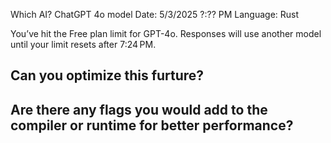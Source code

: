 Which AI?  ChatGPT 4o model
Date: 5/3/2025  ?:?? PM
Language: Rust


You’ve hit the Free plan limit for GPT-4o.
Responses will use another model until your limit resets after 7:24 PM.

Can you optimize this furture?
------------------------------



Are there any flags you would add to the compiler or runtime for better
performance?
-----------------------------------------------------------------------
